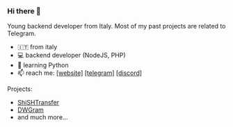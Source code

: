 ### Hi there 👋
Young backend developer from Italy. Most of my past projects are related to Telegram.
- 🇮🇹 from italy
- 💻 backend developer (NodeJS, PHP)
- 🐍 learning Python
- 📫 reach me: [\[website\]](https://shish.cat) [\[telegram\]](https://t.me/shishcat) [\[discord\]](https://discord.gg/5ffUy93Cs8)

Projects: 
- [ShiSHTransfer](https://github.com/shishcat/ShiSHTransfer)
- [DWGram](https://github.com/ShiSHcat/dwgram-public)
- and much more...
